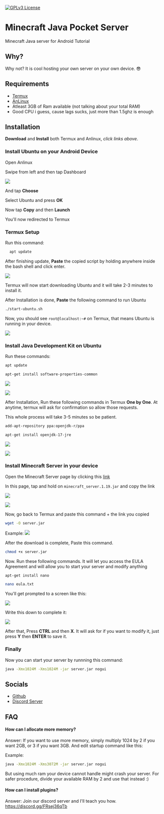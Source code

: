 [![GPLv3 License](https://img.shields.io/badge/License-GPL%20v3-yellow.svg)](https://opensource.org/licenses/)

# Minecraft Java Pocket Server

Minecraft Java server for Android Tutorial
## Why?

Why not? It is cool hosting your own server on your own device. 😎
## Requirements

- [Termux](https://github.com/termux/termux-app/releases)
- [AnLinux](https://play.google.com/store/apps/details?id=exa.lnx.a&hl=en&gl=US)
- Atleast 3GB of Ram available (not talking about your total RAM)
- Good CPU i guess, cause lags sucks, just more than 1.5ghz is enough

## Installation

**Download** and **Install** both Termux and Anlinux, *click links above*.

### Install Ubuntu on your Android Device

Open Anlinux

Swipe from left and then tap Dashboard

![](https://cdn.discordapp.com/attachments/979918594982936646/987372802782928958/20220617_230655.jpg)

And tap **Choose**

Select Ubuntu and press **OK**

Now tap **Copy** and then **Launch**

You'll now redirected to Termux

### Termux Setup

Run this command:

```bash
  apt update
```

After finishing update, **Paste** the copied script by holding anywhere inside the bash shell and click enter.

![](https://cdn.discordapp.com/attachments/979918594982936646/987378225707626566/Screenshot_2022-06-17-23-26-58-61.jpg)

Termux will now start downloading Ubuntu and it will take 2-3 minutes to install it.

After Installation is done, **Paste** the following command to run Ubuntu
```bash
./start-ubuntu.sh
```
Now, you should see `root@localhost:~#` on Termux,
that means Ubuntu is running in your device.

![](https://cdn.discordapp.com/attachments/979918594982936646/987379873498689606/IMG_20220617_233459.jpg)

### Install Java Development Kit on Ubuntu

Run these commands:
```bash
apt update

apt-get install software-properties-common
```
![](https://cdn.discordapp.com/attachments/979918594982936646/987384317191815248/Screenshot_2022-06-17-23-52-39-97.jpg)

![](https://cdn.discordapp.com/attachments/979918594982936646/987384398083145778/Screenshot_2022-06-17-23-53-00-19.jpg)

After Installation, Run these following commands in Termux **One by One**. At anytime, termux will ask for confirmation so allow those requests.

This whole process will take 3-5 minutes so be patient.

```bash
add-apt-repository ppa:openjdk-r/ppa

apt-get install openjdk-17-jre
```
![](https://cdn.discordapp.com/attachments/979918594982936646/987385314538573844/Screenshot_2022-06-17-23-55-21-89.jpg)

![](https://cdn.discordapp.com/attachments/979918594982936646/987385314773438484/Screenshot_2022-06-17-23-55-53-79.jpg)

### Install Minecraft Server in your device

Open the Minecraft Server page by clicking this [link](https://www.minecraft.net/en-us/download/server)

In this page, tap and hold on `minecraft_server.1.19.jar` and copy the link

![](https://cdn.discordapp.com/attachments/979918594982936646/987386744511017020/Screenshot_2022-06-18-00-02-02-20.jpg)

![](https://cdn.discordapp.com/attachments/979918594982936646/987387307571183676/IMG_20220618_000429.jpg)


Now, go back to Termux and paste this command + the link you copied

```bash
wget -O server.jar
```
Example:
![](https://cdn.discordapp.com/attachments/979918594982936646/987388121547161650/Screenshot_2022-06-18-00-07-29-54.jpg)

After the download is complete, Paste this command.
```bash
chmod +x server.jar
```

Now. Run these following commands. It will let you access the EULA Agreement and will allow you to start your server and modify anything
```bash
apt-get install nano

nano eula.txt
```
You'll get prompted to a screen like this:

![](https://cdn.discordapp.com/attachments/979918594982936646/987389846282719302/Screenshot_2022-06-18-00-14-37-50.jpg)

Write this down to complete it:

![](https://cdn.discordapp.com/attachments/979918594982936646/987390285703176202/Screenshot_2022-06-18-00-16-14-89.jpg)

After that, Press **CTRL** and then **X**. It will ask for if you want to modify it, just press **Y** then **ENTER** to save it.

### Finally
Now you can start your server by runnning this command:
```bash
java -Xmx1024M -Xms1024M -jar server.jar nogui
```
## Socials

- [Github](https://github.com/AvinchYoshinova)
- [Discord Server](https://dsc.gg/lifelessmc)


## FAQ

#### How can I allocate more memory?

Answer: If you want to use more memory, simply multiply 1024 by 2 if you want 2GB, or 3 if you want 3GB. And edit startup command like this:

Example:
```bash
java -Xmx1024M -Xms3072M -jar server.jar nogui
```
But using much ram your device cannot handle might crash your server. For safer procedure, divide your available RAM by 2 and use that instead :)

#### How can I install plugins?
Answer: Join our discord server and I'll teach you how.
https://discord.gg/FRsej36qTb
